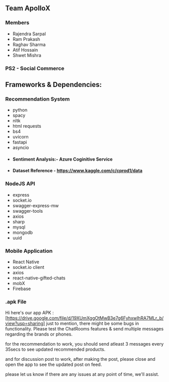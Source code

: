 
## Team ApolloX

### Members
 * Rajendra Sarpal
 * Ram Prakash
 * Raghav Sharma
 * Atif Hossain
 * Shwet Mishra

### PS2 - Social Commerce

## Frameworks & Dependencies:

### Recommendation System
 * python
 * spacy
 * nltk
 * html requests
 * bs4
 * uvicorn
 * fastapi
 * asyncio
 * #### Sentiment Analysis:- Azure Coginitive Service
 * #### Dataset Reference - https://www.kaggle.com/c/cprod1/data

### NodeJS API
 * express
 * socket.io
 * swagger-express-mw
 * swagger-tools
 * axios
 * sharp
 * mysql
 * mongodb
 * uuid
 
### Mobile Application
* React Native
* socket.io client
* axios
* react-native-gifted-chats
* mobX
* Firebase


### .apk File
Hi 
here's our app APK : [https://drive.google.com/file/d/19XUmXggOtMwB3e7g6FyhxwlhRA7MLr_b/view?usp=sharing]
just to mention, there might be some bugs in functionality.
Please test the ChatRooms features & send multiple messages regarding the brands or phones.

for the recommendation to work, you should send atleast 3 messages every 35secs to see updated recommended products.

and for discussion post to work, after making the post, please close and open the app to see the updated post on feed.

please let us know if there are any issues at any point of time, we'll assist.
